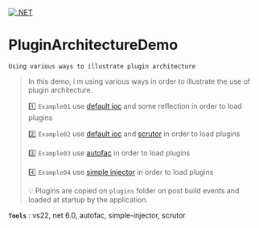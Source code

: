 [![.NET](https://github.com/aimenux/PluginArchitectureDemo/actions/workflows/ci.yml/badge.svg?branch=main)](https://github.com/aimenux/PluginArchitectureDemo/actions/workflows/ci.yml)

# PluginArchitectureDemo
``` Using various ways to illustrate plugin architecture ```
> In this demo, i m using various ways in order to illustrate the use of plugin architecture.
>
> :one: `Example01` use [default ioc](https://learn.microsoft.com/en-us/dotnet/core/extensions/dependency-injection) and some reflection in order to load plugins
>
> :two: `Example02` use [default ioc](https://learn.microsoft.com/en-us/dotnet/core/extensions/dependency-injection) and [scrutor](https://github.com/khellang/Scrutor) in order to load plugins
>
> :three: `Example03` use [autofac](https://github.com/autofac/Autofac) in order to load plugins
>
> :four: `Example04` use [simple injector](https://github.com/simpleinjector/SimpleInjector) in order to load plugins
>
> :bulb: Plugins are copied on `plugins` folder on post build events and loaded at startup by the application.
>

**`Tools`** : vs22, net 6.0, autofac, simple-injector, scrutor